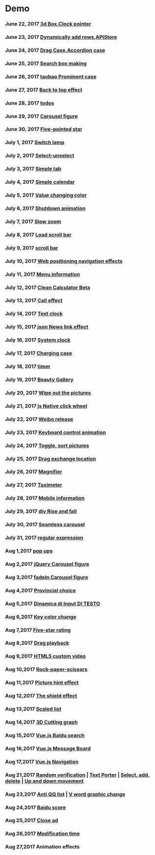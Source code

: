 # Demo #
### June 22, 2017 [3d Box](https://github.com/onlyhappy/Demo/blob/master/3d%20Box.html),[Clock pointer](https://github.com/onlyhappy/Demo/blob/master/Clock%20pointer.html)
### June 23, 2017 [Dynamically add rows](https://github.com/onlyhappy/Demo/blob/master/Dynamically%20add%20rows.html),[APIStore](https://github.com/onlyhappy/Demo/tree/master/APIStore)
### June 24, 2017 [Drag Case](https://github.com/onlyhappy/Demo/blob/master/Drag%20Case.html),[Accordion case](https://github.com/onlyhappy/Demo/tree/master/Accordion%20case)
### June 25, 2017 [Search box making](https://github.com/onlyhappy/Demo/tree/master/Search%20box%20making)
### June 26, 2017 [taobao Prominent case](https://github.com/onlyhappy/Demo/tree/master/taobao%20Prominent%20case)
### June 27, 2017 [Back to top effect](https://github.com/onlyhappy/Demo/tree/master/Back%20to%20top%20effect)
### June 28, 2017 [todos](https://github.com/onlyhappy/Demo/tree/master/todos)
### June 29, 2017 [Carousel figure](https://github.com/onlyhappy/Demo/tree/master/Carousel%20figure)
### June 30, 2017 [Five-pointed star](https://github.com/onlyhappy/Demo/blob/master/Five-pointed%20star.html)
### July 1, 2017 [Switch lamp](https://github.com/onlyhappy/Demo/blob/master/Switch%20lamp.html)
### July 2, 2017 [Select-unselect](https://github.com/onlyhappy/Demo/blob/master/Select-unselect.html)
### July 3, 2017 [Simple tab](https://github.com/onlyhappy/Demo/blob/master/Simple%20tab.html)
### July 4, 2017 [Simple calendar](https://github.com/onlyhappy/Demo/blob/master/Simple%20calendar.html)
### July 5, 2017 [Value changing color](https://github.com/onlyhappy/Demo/blob/master/Value%20changing%20color.html)
### July 6, 2017 [Shutdown animation](https://github.com/onlyhappy/Demo/tree/master/Shutdown%20animation)
### July 7, 2017 [Slow zoom](https://github.com/onlyhappy/Demo/blob/master/Slow%20zoom.html)
### July 8, 2017 [Load scroll bar](https://github.com/onlyhappy/Demo/blob/master/Load%20scroll%20bar.html)
### July 9, 2017 [scroll bar](https://github.com/onlyhappy/Demo/blob/master/scroll%20bar.html)
### July 10, 2017 [Web positioning navigation effects](https://github.com/onlyhappy/Demo/tree/master/Web%20positioning%20navigation%20effects)
### July 11, 2017 [Menu information](https://github.com/onlyhappy/Demo/tree/master/Menu%20information)
### July 12, 2017 [Clean Calculator Beta](https://github.com/onlyhappy/Demo/blob/master/Clean%20Calculator%20Beta.html)
### July 13, 2017 [Call effect](https://github.com/onlyhappy/Demo/blob/master/Call%20effect.html)
### July 14, 2017 [Text clock](https://github.com/onlyhappy/Demo/blob/master/Text%20clock.html)
### July 15, 2017 [json News link effect](https://github.com/onlyhappy/Demo/blob/master/json%20News%20link%20effect.html)
### July 16, 2017 [System clock](https:/Gallery/github.com/onlyhappy/Demo/tree/master/System%20clock)
### July 17, 2017 [Charging case](https://github.com/onlyhappy/Demo/blob/master/Charging%20case.html)
### July 18, 2017 [timer](https://github.com/onlyhappy/Demo/blob/master/timer.html)
### July 19, 2017 [Beauty Gallery](https://github.com/onlyhappy/Demo/tree/master/Beauty%20Gallery)
### July 20, 2017 [Wipe out the pictures](https://github.com/onlyhappy/Demo/blob/master/Wipe%20out%20the%20pictures.html)
### July 21, 2017 [js Native click wheel](https://github.com/onlyhappy/Demo/tree/master/js%20Native%20click%20wheel)
### July 22, 2017 [Weibo release](https://github.com/onlyhappy/Demo/blob/master/Weibo%20release.html)
### July 23, 2017 [Keyboard control animation](https://github.com/onlyhappy/Demo/blob/master/Keyboard%20control%20animation.html)
### July 24, 2017 [Toggle, sort pictures](https://github.com/onlyhappy/Demo/tree/master/Toggle%2C%20sort%20pictures)
### July 25, 2017 [Drag exchange location](https://github.com/onlyhappy/Demo/tree/master/Drag%20exchange%20location)
### July 26, 2017 [Magnifier](https://github.com/onlyhappy/Demo/blob/master/Magnifier.html)
### July 27, 2017 [Taximeter](https://github.com/onlyhappy/Demo/blob/master/Taximeter.html)
### July 28, 2017 [Mobile information](https://github.com/onlyhappy/Demo/blob/master/Mobile%20information/index.html)
### July 29, 2017 [div Rise and fall](https://github.com/onlyhappy/Demo/blob/master/div%20Rise%20and%20fall/index.html)
### July 30, 2017 [Seamless carousel](https://github.com/onlyhappy/Demo/blob/master/Seamless%20carousel/index.html)
### July 31, 2017 [regular expression](https://github.com/onlyhappy/Demo/blob/master/Regular%20text%20extraction.html)
### Aug 1,2017 [pop ups](https://github.com/onlyhappy/Demo/blob/master/pop%20ups.html)
### Aug 2,2017 [jQuery Carousel figure](https://github.com/onlyhappy/Demo/tree/master/jQuery%20Carousel%20figure)
### Aug 3,2017 [fadeIn Carousel figure](https://github.com/onlyhappy/Demo/tree/master/fadeIn%20Carousel%20figure)
### Aug 4,2017 [Provincial choice](https://github.com/onlyhappy/Demo/blob/master/Provincial%20choice.html)
### Aug 5,2017 [Dinamica di Input DI TESTO](https://github.com/onlyhappy/Demo/blob/master/Dinamica%20di%20Input%20DI%20TESTO.html)
### Aug 6,2017 [Key color change](https://github.com/onlyhappy/Demo/blob/master/Key%20color%20change.html)
### Aug 7,2017 [Five-star rating](https://github.com/onlyhappy/Demo/blob/master/Five-star%20rating.html)
### Aug 8,2017 [Drag playback](https://github.com/onlyhappy/Demo/blob/master/Drag%20playback.html)
### Aug 9,2017 [HTML5 custom video](https://github.com/onlyhappy/Demo/blob/master/HTML5%20custom%20video.html)
### Aug 10,2017 [Rock-paper-scissors](https://github.com/onlyhappy/Demo/blob/master/Rock-paper-scissors.html)
### Aug 11,2017 [Picture hint effect](https://github.com/onlyhappy/Demo/blob/master/Picture%20hint%20effect.html)
### Aug 12,2017 [The shield effect](https://github.com/onlyhappy/Demo/blob/master/The%20shield%20effect/index.html)
### Aug 13,2017 [Scaled list](https://github.com/onlyhappy/Demo/blob/master/Scaled%20list/index.html)
### Aug 14,2017 [3D Cutting graph](https://github.com/onlyhappy/Demo/blob/master/3D%20Cutting%20graph/index.html)
### Aug 15,2017 [Vue.js Baidu search](https://github.com/onlyhappy/Demo/blob/master/Vue.js%20%20Baidu%20search/index.html)
### Aug 16,2017 [Vue.js Message Board](https://github.com/onlyhappy/Demo/blob/master/Vue.js%20Message%20Board.html)
### Aug 17,2017 [Vue.js Navigation](https://github.com/onlyhappy/Demo/blob/master/Vue.js%20Navigation.html)
### Aug 21,2017 [Random verification](https://github.com/onlyhappy/Demo/blob/master/Random%20verification.html)  |  [Text Porter](https://github.com/onlyhappy/Demo/blob/master/Text%20Porter/index.html)   |    [Select, add, delete](https://github.com/onlyhappy/Demo/blob/master/Select%2C%20add%2C%20delete/button.html)    |     [Up and down movement](https://github.com/onlyhappy/Demo/blob/master/Up%20and%20down%20movement/index.html)
### Aug 23,2017 [Anti QQ list](https://github.com/onlyhappy/Demo/blob/master/Anti%20QQ%20list.html)  |   [V word graphic change](https://github.com/onlyhappy/Demo/blob/master/V%20word%20graphic%20change.html)
### Aug 24,2017 [Baidu score](https://github.com/onlyhappy/Demo/blob/master/Baidu%20score/index.html)
### Aug 25,2017 [Close ad](https://github.com/onlyhappy/Demo/blob/master/Close%20ad.html)
### Aug 26,2017 [Modification time](https://github.com/onlyhappy/Demo/blob/master/Modification%20time.html)
### Aug 27,2017 Animation effects